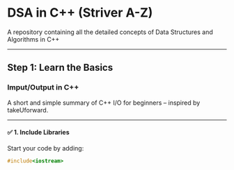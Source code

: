 # DSA in C++ (Striver A-Z)
A repository containing all the detailed concepts of Data Structures and Algorithms in C++ 

----

## Step 1: Learn the Basics 
### Imput/Output in C++
A short and simple summary of C++ I/O for beginners – inspired by takeUforward.

---

#### ✅ 1. Include Libraries

Start your code by adding:

```cpp
#include<iostream>
